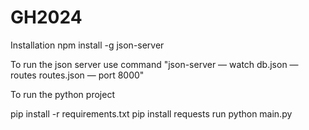 # GH2024
Installation
npm install -g json-server

To run the json server use command 
"json-server — watch db.json — routes routes.json — port 8000"


To run the python project

pip install -r requirements.txt
pip install requests
run python main.py

